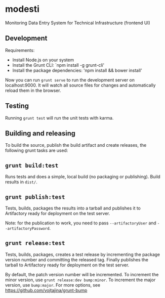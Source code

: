 # modesti

Monitoring Data Entry System for Technical Infrastructure (frontend UI)

## Development

Requirements:

* Install Node.js on your system
* Install the Grunt CLI: `npm install -g grunt-cli'
* Install the package dependencies: 'npm install && bower install'

Now you can run `grunt serve` to run the development server on localhost:9000. It will watch all source files for changes and automatically reload them in the browser.

## Testing

Running `grunt test` will run the unit tests with karma.

## Building and releasing

To build the source, publish the build artifact and create releases, the following grunt tasks are used:

## `grunt build:test` 

Runs tests and does a simple, local build (no packaging or publishing). Build results in `dist/`.

## `grunt publish:test`

Tests, builds, packages the results into a tarball and publishes it to Artifactory ready for deployment on the test server.

Note: for the publication to work, you need to pass `--artifactoryUser` and `--artifactoryPassword`.

## `grunt release:test`

Tests, builds, packages, creates a test release by incrementing the package version number and committing the released tag. Finally publishes the tarball to Artifactory ready for deployment on the test server.

By default, the patch version number will be incremented. To increment the minor version, use `grunt release:dev bump:minor`. To increment the major version, 
use `bump:major`. For more options, see https://github.com/vojtajina/grunt-bump